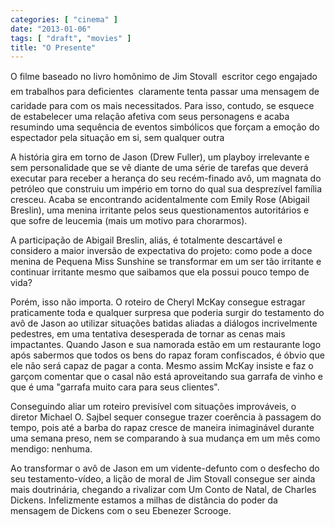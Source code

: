 ```yaml
---
categories: [ "cinema" ]
date: "2013-01-06"
tags: [ "draft", "movies" ]
title: "O Presente"
---
```

O filme baseado no livro homônimo de Jim Stovall  escritor cego
engajado em trabalhos para deficientes  claramente tenta passar uma
mensagem de caridade para com os mais necessitados. Para isso, contudo,
se esquece de estabelecer uma relação afetiva com seus personagens
e acaba resumindo uma sequência de eventos simbólicos que forçam a
emoção do espectador pela situação em si, sem qualquer outra

A história gira em torno de Jason (Drew Fuller), um playboy irrelevante e
sem personalidade que se vê diante de uma série de tarefas que deverá
executar para receber a herança do seu recém-finado avô, um magnata
do petróleo que construiu um império em torno do qual sua desprezível
família cresceu. Acaba se encontrando acidentalmente com Emily Rose
(Abigail Breslin), uma menina irritante pelos seus questionamentos
autoritários e que sofre de leucemia (mais um motivo para chorarmos).

A participação de Abigail Breslin, aliás, é totalmente descartável e
considero a maior inversão de expectativa do projeto: como pode a doce
menina de Pequena Miss Sunshine se transformar em um ser tão irritante
e continuar irritante mesmo que saibamos que ela possui pouco tempo de
vida?

Porém, isso não importa. O roteiro de Cheryl McKay consegue estragar
praticamente toda e qualquer surpresa que poderia surgir do testamento
do avô de Jason ao utilizar situações batidas aliadas a diálogos
incrivelmente pedestres, em uma tentativa desesperada de tornar as cenas
mais impactantes. Quando Jason e sua namorada estão em um restaurante
logo após sabermos que todos os bens do rapaz foram confiscados,
é óbvio que ele não será capaz de pagar a conta. Mesmo assim McKay
insiste e faz o garçom comentar que o casal não está aproveitando sua
garrafa de vinho e que é uma "garrafa muito cara para seus clientes".

Conseguindo aliar um roteiro previsível com situações improváveis,
o diretor Michael O. Sajbel sequer consegue trazer coerência à passagem
do tempo, pois até a barba do rapaz cresce de maneira inimaginável
durante uma semana preso, nem se comparando à sua mudança em um mês
como mendigo: nenhuma.

Ao transformar o avô de Jason em um vidente-defunto com o desfecho do
seu testamento-vídeo, a lição de moral de Jim Stovall consegue ser
ainda mais doutrinária, chegando a rivalizar com Um Conto de Natal,
de Charles Dickens. Infelizmente estamos a milhas de distância do poder
da mensagem de Dickens com o seu Ebenezer Scrooge.

